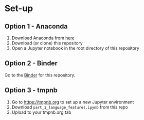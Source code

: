 # Set-up

## Option 1 - Anaconda

1. Download Anaconda from [here](https://www.anaconda.com/download/)
2. Download (or clone) this repository
3. Open a Jupyter notebook in the root directory of this repository

## Option 2 - Binder

Go to the [Binder](https://mybinder.org/v2/gh/Shillaker/python-taster/master) for this repository.

## Option 3 - tmpnb

1. Go to https://tmpnb.org to set up a new Jupyter environment
2. Download `part_1_language_features.ipynb` from this repo
3. Upload to your tmpnb.org tab

